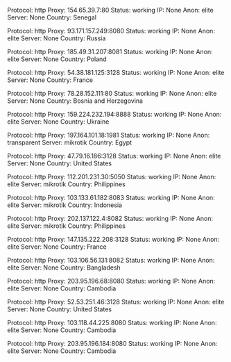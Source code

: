 Protocol: http
Proxy: 154.65.39.7:80
Status: working
IP: None
Anon: elite
Server: None
Country: Senegal

Protocol: http
Proxy: 93.171.157.249:8080
Status: working
IP: None
Anon: elite
Server: None
Country: Russia

Protocol: http
Proxy: 185.49.31.207:8081
Status: working
IP: None
Anon: elite
Server: None
Country: Poland

Protocol: http
Proxy: 54.38.181.125:3128
Status: working
IP: None
Anon: elite
Server: None
Country: France

Protocol: http
Proxy: 78.28.152.111:80
Status: working
IP: None
Anon: elite
Server: None
Country: Bosnia and Herzegovina

Protocol: http
Proxy: 159.224.232.194:8888
Status: working
IP: None
Anon: elite
Server: None
Country: Ukraine

Protocol: http
Proxy: 197.164.101.18:1981
Status: working
IP: None
Anon: transparent
Server: mikrotik
Country: Egypt

Protocol: http
Proxy: 47.79.16.186:3128
Status: working
IP: None
Anon: elite
Server: None
Country: United States

Protocol: http
Proxy: 112.201.231.30:5050
Status: working
IP: None
Anon: elite
Server: mikrotik
Country: Philippines

Protocol: http
Proxy: 103.133.61.182:8083
Status: working
IP: None
Anon: elite
Server: mikrotik
Country: Indonesia

Protocol: http
Proxy: 202.137.122.4:8082
Status: working
IP: None
Anon: elite
Server: mikrotik
Country: Philippines

Protocol: http
Proxy: 147.135.222.208:3128
Status: working
IP: None
Anon: elite
Server: None
Country: France

Protocol: http
Proxy: 103.106.56.131:8082
Status: working
IP: None
Anon: elite
Server: None
Country: Bangladesh

Protocol: http
Proxy: 203.95.196.68:8080
Status: working
IP: None
Anon: elite
Server: None
Country: Cambodia

Protocol: http
Proxy: 52.53.251.46:3128
Status: working
IP: None
Anon: elite
Server: None
Country: United States

Protocol: http
Proxy: 103.118.44.225:8080
Status: working
IP: None
Anon: elite
Server: None
Country: Cambodia

Protocol: http
Proxy: 203.95.196.184:8080
Status: working
IP: None
Anon: elite
Server: None
Country: Cambodia

